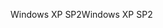 <span data-ttu-id="abedb-101">Windows XP SP2</span><span class="sxs-lookup"><span data-stu-id="abedb-101">Windows XP SP2</span></span>